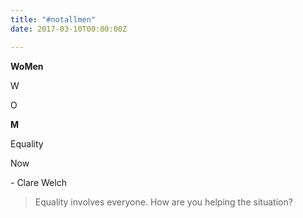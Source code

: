 ```yaml
---
title: "#notallmen"
date: 2017-03-10T00:00:00Z

---
```

**WoMen**

W

O

**M**

Equality

Now

\- Clare Welch

> Equality involves everyone. How are you helping the situation?